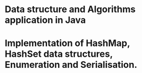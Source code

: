 # Data structure and Algorithms application in Java
# Implementation of HashMap, HashSet data structures, Enumeration and Serialisation.
